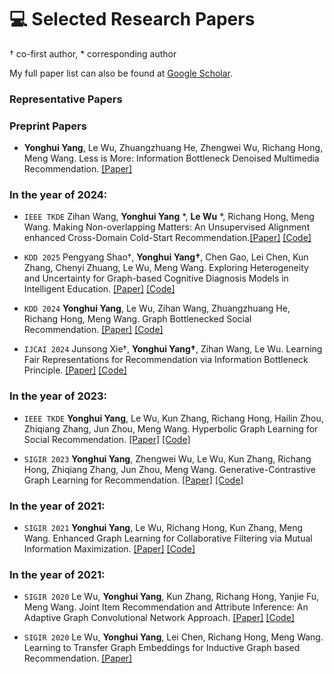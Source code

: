 # 💻 Selected Research Papers
† co-first author, * corresponding author

My full paper list can also be found at [Google Scholar](https://scholar.google.co.jp/citations?user=B8LCMuIAAAAJ&hl).

### Representative Papers


### Preprint Papers ###
- **Yonghui Yang**, Le Wu, Zhuangzhuang He, Zhengwei Wu, Richang Hong, Meng Wang. Less is More: Information Bottleneck Denoised Multimedia Recommendation.
[\[Paper\]](https://arxiv.org/abs/2501.12175)



### In the year of 2024:
- ``IEEE TKDE`` Zihan Wang, **Yonghui Yang** *, **Le Wu** *, Richang Hong, Meng Wang. Making Non-overlapping Matters: An Unsupervised Alignment enhanced Cross-Domain Cold-Start Recommendation.[\[Paper\]](https://ieeexplore.ieee.org/document/10779184) [\[Code\]](https://github.com/wzh-study/MACDR)

- ``KDD 2025`` Pengyang Shao†, **Yonghui Yang†**, Chen Gao, Lei Chen, Kun Zhang, Chenyi Zhuang, Le Wu, Meng Wang. Exploring Heterogeneity and Uncertainty for Graph-based Cognitive Diagnosis Models in Intelligent Education. [\[Paper\]](https://arxiv.org/pdf/2403.05559) [\[Code\]](https://github.com/ShaoPengyang/ISG-CD)

- ``KDD 2024`` **Yonghui Yang**, Le Wu, Zihan Wang, Zhuangzhuang He, Richang Hong, Meng Wang. Graph Bottlenecked Social Recommendation.
[\[Paper\]](https://arxiv.org/abs/2406.08214) [\[Code\]](https://github.com/yimutianyang/KDD24-GBSR)

- ``IJCAI 2024`` Junsong Xie†, **Yonghui Yang†**, Zihan Wang, Le Wu. Learning Fair Representations for Recommendation via Information Bottleneck Principle. 
[\[Paper\]](https://www.ijcai.org/proceedings/2024/0273.pdf) [\[Code\]](https://github.com/jsxie9/IJCAI_FairIB)



### In the year of 2023:
- ``IEEE TKDE`` **Yonghui Yang**, Le Wu, Kun Zhang, Richang Hong, Hailin Zhou, Zhiqiang Zhang, Jun Zhou, Meng Wang. Hyperbolic Graph Learning for Social Recommendation.
[\[Paper\]](https://ieeexplore.ieee.org/abstract/document/10361607/) [\[Code\]](https://github.com/yimutianyang/HGSR)

- ``SIGIR 2023`` **Yonghui Yang**, Zhengwei Wu, Le Wu, Kun Zhang, Richang Hong, Zhiqiang Zhang, Jun Zhou, Meng Wang. Generative-Contrastive Graph Learning for Recommendation.
[\[Paper\]](https://dl.acm.org/doi/abs/10.1145/3539618.3591691) [\[Code\]](https://github.com/yimutianyang/SIGIR23-VGCL)



### In the year of 2021:
- ``SIGIR 2021`` **Yonghui Yang**, Le Wu, Richang Hong, Kun Zhang, Meng Wang. Enhanced Graph Learning for Collaborative Filtering via Mutual Information Maximization. 
[\[Paper\]](https://dl.acm.org/doi/10.1145/3404835.3462928) [\[Code\]](https://github.com/yimutianyang/SIGIR2021-EGLN)

### In the year of 2021:
- ``SIGIR 2020`` Le Wu, **Yonghui Yang**, Kun Zhang, Richang Hong, Yanjie Fu, Meng Wang. Joint Item
Recommendation and Attribute Inference: An Adaptive Graph Convolutional Network Approach.
[\[Paper\]](https://dl.acm.org/doi/abs/10.1145/3397271.3401144) [\[Code\]](https://github.com/yimutianyang/AGCN)

- ``SIGIR 2020`` Le Wu, **Yonghui Yang**, Lei Chen, Richang Hong, Meng Wang. Learning to Transfer Graph
Embeddings for Inductive Graph based Recommendation.
[\[Paper\]](https://dl.acm.org/doi/abs/10.1145/3397271.3401145)










